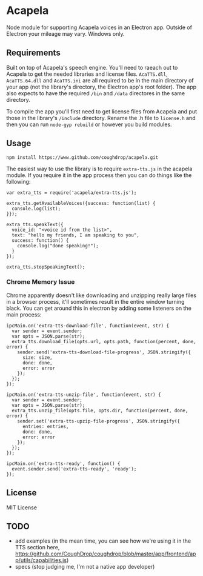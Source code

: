 # Acapela
Node module for supporting Acapela voices in an Electron app. Outside of Electron
your mileage may vary. Windows only.

## Requirements
Built on top of Acapela's speech engine. You'll
need to raeach out to Acapela to get the needed libraries and license
files. `AcaTTS.dll`, `AcaTTS.64.dll` and `AcaTTS.ini` are all required
to be in the main directory of your app (not the library's directory,
the Electron app's root folder). The app also expects to have 
the required `/bin` and `/data` directores in the same directory.

To compile the app you'll first need to get license files from Acapela
and put those in the library's `/include` directory. Rename the .h file
to `license.h` and then you can run `node-gyp rebuild` or however you
build modules.

## Usage

`npm install https://www.github.com/coughdrop/acapela.git`

The easiest way to use the library is to require `extra-tts.js` in the 
acapela module. If you require it in the app process then you can do things
like the following:

```
var extra_tts = require('acapela/extra-tts.js');

extra_tts.getAvailableVoices({success: function(list) {
  console.log(list);
}});

extra_tts.speakText({
  voice_id: "<voice id from the list>",
  text: "hello my friends, I am speaking to you",
  success: function() {
    console.log("done speaking!");
  }
});

extra_tts.stopSpeakingText();
```

### Chrome Memory Issue

Chrome apparently doesn't like downloading and unzipping really large files in a 
browser process, it'll sometimes result in the entire window turning black. You
can get around this in electron by adding some listeners on the main process:

```
ipcMain.on('extra-tts-download-file', function(event, str) {
  var sender = event.sender;
  var opts = JSON.parse(str);
  extra_tts.download_file(opts.url, opts.path, function(percent, done, error) {
    sender.send('extra-tts-download-file-progress', JSON.stringify({
      size: size,
      done: done,
      error: error
    });
  });
});

ipcMain.on('extra-tts-unzip-file', function(event, str) {
  var sender = event.sender;
  var opts = JSON.parse(str);
  extra_tts.unzip_file(opts.file, opts.dir, function(percent, done, error) {
    sender.set('extra-tts-upzip-file-progress', JSON.stringify({
      entries: entries,
      done: done,
      error: error
    });
  });
});

ipcMain.on('extra-tts-ready', function() {
  event.sender.send('extra-tts-ready', 'ready');
});
```

## License
MIT License

## TODO
- add examples (in the mean time, you can see how we're using it in
the TTS section here, https://github.com/CoughDrop/coughdrop/blob/master/app/frontend/app/utils/capabilities.js)
- specs (stop judging me, I'm not a native app developer)
